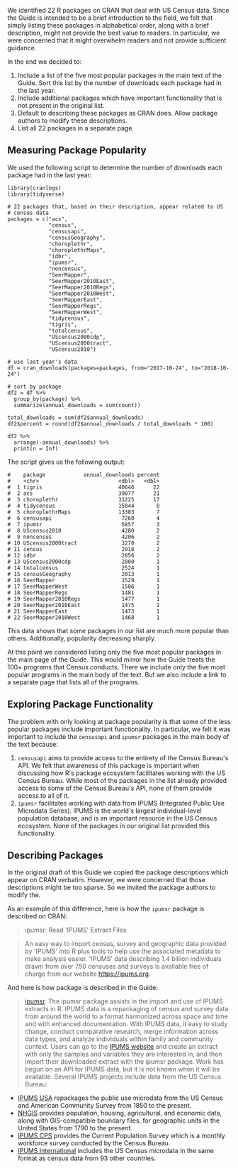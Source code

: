 We identified 22 R packages on CRAN that deal with US Census data. Since the
Guide is intended to be a brief introduction to the field, we felt that simply
listing these packages in alphabetical order, along with a brief description, might not provide the best value to readers. In particular, we were concerned that it might overwhelm readers and not provide sufficient guidance.

In the end we decided to:

1. Include a list of the five most popular packages in the main text of the Guide. Sort this list by the number of downloads each package had in the last year.
1. Include additional packages which have important functionality that is not present in the original list.
1. Default to describing these packages as CRAN does. Allow package authors to modify these descriptions.
1. List all 22 packages in a separate page.

## Measuring Package Popularity

We used the following script to determine the number of downloads each package had in the last year:

```
library(cranlogs)
library(tidyverse)

# 22 packages that, based on their description, appear related to US
# census data
packages = c("acs",
             "census",
             "censusapi",
             "censusGeography",
             "choroplethr",
             "choroplethrMaps",
             "idbr",
             "ipumsr",
             "noncensus",
             "SeerMapper",
             "SeerMapper2010East",
             "SeerMapper2010Regs",
             "SeerMapper2010West",
             "SeerMapperEast",
             "SeerMapperRegs",
             "SeerMapperWest",
             "tidycensus",
             "tigris",
             "totalcensus",
             "UScensus2000cdp",
             "UScensus2000tract",
             "UScensus2010")

# use last year's data
df = cran_downloads(packages=packages, from="2017-10-24", to="2018-10-24")

# sort by package
df2 = df %>%
  group_by(package) %>%
  summarize(annual_downloads = sum(count))

total_downloads = sum(df2$annual_downloads)
df2$percent = round(df2$annual_downloads / total_downloads * 100)

df2 %>%
  arrange(-annual_downloads) %>%
  print(n = Inf)
```

The script gives us the following output:
```
#    package            annual_downloads percent
#    <chr>                         <dbl>   <dbl>
#  1 tigris                        40646      22
#  2 acs                           39077      21
#  3 choroplethr                   31225      17
#  4 tidycensus                    15044       8
#  5 choroplethrMaps               13383       7
#  6 censusapi                      7260       4
#  7 ipumsr                         5857       3
#  8 UScensus2010                   4280       2
#  9 noncensus                      4206       2
# 10 UScensus2000tract              3278       2
# 11 census                         2918       2
# 12 idbr                           2856       2
# 13 UScensus2000cdp                2800       1
# 14 totalcensus                    2524       1
# 15 censusGeography                2013       1
# 16 SeerMapper                     1529       1
# 17 SeerMapperWest                 1506       1
# 18 SeerMapperRegs                 1481       1
# 19 SeerMapper2010Regs             1477       1
# 20 SeerMapper2010East             1475       1
# 21 SeerMapperEast                 1473       1
# 22 SeerMapper2010West             1468       1
```

This data shows that some packages in our list are much more popular than others. Additionally, popularity decreasing sharply.

At this point we considered listing only the five most popular packages
in the main page of the Guide. This would
mirror how the Guide treats the 100+ programs that Census conducts. There we
include only the five most popular programs in the main body of the text. But we also include a link to a separate page that lists all of the programs.

## Exploring Package Functionality

The problem with only looking at package popularity is that some of the less popular packages include important functionality. In particular, we felt it was important to include the `censusapi` and `ipumsr` packages in the main body of the text because:

1. `censusapi` aims to provide access to the entirety of the Census Bureau's API. We felt that awareness of this package is important when discussing how R's package ecosystem facilitates working with the US Census Bureau. While most of the packages in the list already provided access to some of the Census Bureau's API, none of them provide access to all of it.
2. `ipumsr` facilitates working with data from IPUMS (Integrated Public Use Microdata Series). IPUMS is the world's largest individual-level population database, and is an important resource in the US Census ecosystem. None of the packages in our original list provided this functionality.

## Describing Packages

In the original draft of this Guide we copied the package descriptions which appear on CRAN verbatim. However, we were concerned that those descriptions might be too sparse. So we invited the package authors to modify the.

As an example of this difference, here is how the `ipumsr` package is
described on CRAN:

> ipumsr: Read 'IPUMS' Extract Files    

> An easy way to import census, survey and geographic data provided by 'IPUMS' into R plus tools to help use the associated metadata to make analysis easier. 'IPUMS' data describing 1.4 billion individuals drawn from over 750 censuses and surveys is available free of charge from our website <https://ipums.org>.

And here is how package is described in the Guide:

> [ipumsr](https://cran.r-project.org/web/packages/ipumsr/index.html). The ipumsr package assists in the import and use of IPUMS extracts in R. IPUMS
data is a repackaging of census and survey data from around the world to a
format harmonized across space and time and with enhanced
documentation. With IPUMS data, it easy to study change, conduct comparative
research, merge information across data types, and analyze individuals within
family and community context. Users can go to the
[IPUMS website](https://usa.ipums.org) and create an extract with only the
samples and variables they are interested in, and then import their downloaded
extract with the ipumsr package. Work has begun on an API for IPUMS data, but
it is not known when it will be available.
>    Several IPUMS projects include data from the US Census Bureau:
- [IPUMS USA](https://usa.ipums.org) repackages the public use microdata from the US Census and American Community Survey from 1850 to the present.
- [NHGIS](https://nhgis.org) provides population, housing, agricultural, and economic data, along with GIS-compatible boundary files, for geographic units in the United States from 1790 to the present.
- [IPUMS CPS](https://cps.ipums.org) provides the Current Population Survey
which is a monthly workforce survey conducted by the Census Bureau.
- [IPUMS International](https://international.ipums.org) includes the US Census microdata in the same format as census data from 93 other countries.
